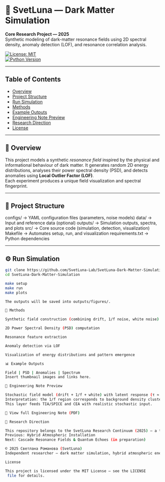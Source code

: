 # 🌌 SvetLuna — Dark Matter Simulation  
**Core Research Project — 2025**  
Synthetic modeling of dark-matter resonance fields using 2D spectral density, anomaly detection (LOF), and resonance correlation analysis.

[![License: MIT](https://img.shields.io/badge/License-MIT-blue.svg)](LICENSE)  
[![Python Version](https://img.shields.io/badge/python-3.8%2B-blue.svg)](https://www.python.org)

---

## Table of Contents  
- [Overview](#overview)  
- [Project Structure](#project-structure)  
- [Run Simulation](#run-simulation)  
- [Methods](#methods)  
- [Example Outputs](#example-outputs)  
- [Engineering Note Preview](#engineering-note-preview)  
- [Research Direction](#research-direction)  
- [License](#license)

---

## 🧭 Overview  
This project models a synthetic *resonance field* inspired by the physical and informational behaviour of dark matter. It generates random 2D energy distributions, analyses their power spectral density (PSD), and detects anomalies using **Local Outlier Factor (LOF)**.  
Each experiment produces a unique field visualization and spectral fingerprint.

---

## 🧩 Project Structure  

configs/ → YAML configuration files (parameters, noise models)
data/ → Input and reference data (optional)
outputs/ → Simulation outputs, spectra, and plots
src/ → Core source code (simulation, detection, visualization)
Makefile → Automates setup, run, and visualization
requirements.txt → Python dependencies


---

## ⚙️ Run Simulation  
```bash
git clone https://github.com/SvetLuna-Lab/SvetLuna-Dark-Matter-Simulation.git  
cd SvetLuna-Dark-Matter-Simulation  

make setup  
make run  
make plots

The outputs will be saved into outputs/figures/.

🔬 Methods

Synthetic field construction (combining drift, 1/f noise, white noise)

2D Power Spectral Density (PSD) computation

Resonance feature extraction

Anomaly detection via LOF

Visualization of energy distributions and pattern emergence

📊 Example Outputs

Field | PSD | Anomalies | Spectrum
Insert thumbnail images and links here.

🧭 Engineering Note Preview

Stochastic field model (drift + 1/f + white) with latent response (τ ≈ 0.8 s).
Interpretation: the 1/f region corresponds to background density clustering. The latent tail visualises stored-energy release controlled by τ.
This layer feeds TIA/SPICE and CEA with realistic stochastic input.

📘 View full Engineering Note (PDF)

🧬 Research Direction

This repository belongs to the SvetLuna Research Continuum (2025) — a transdisciplinary exploration of resonance, energy, and consciousness through machine intelligence.
Previous: Hybrid Atmospheric Installation
Next: Cascade Resonance Fields & Quantum Echoes (in preparation)

© 2025 Светлана Романова (SvetLuna)
Independent researcher — dark matter simulation, hybrid atmospheric energy systems.

License

This project is licensed under the MIT License — see the LICENSE
 file for details.

